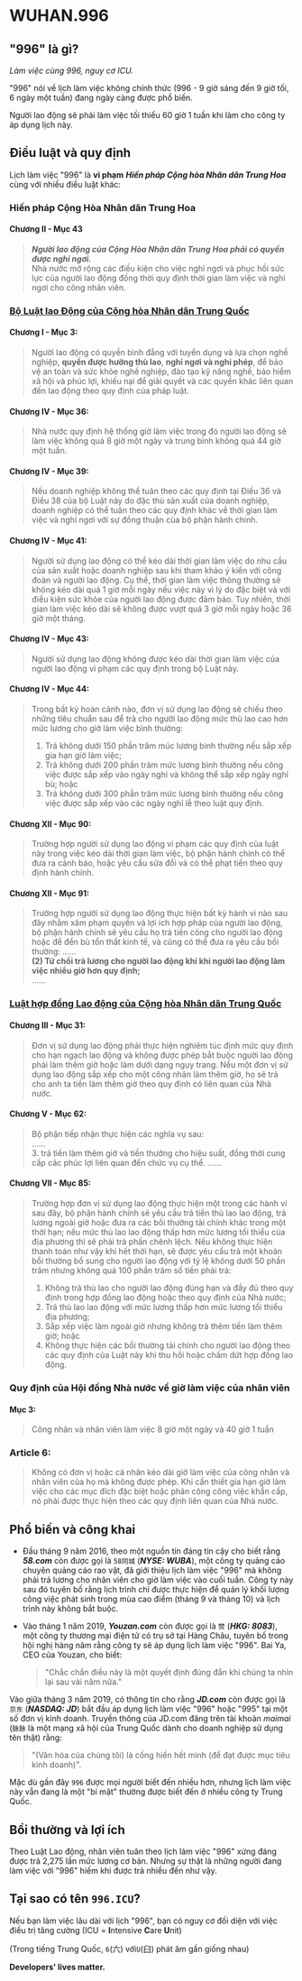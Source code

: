 WUHAN.996
===

## "996" là gì?
_Làm việc cùng 996, nguy cơ ICU._

"996" nói về lịch làm việc không chính thức (996 - 9 giờ sáng đến 9 giờ tối, 6 ngày một tuần) đang ngày càng được phổ biến. 

Người lao động sẽ phải làm việc tối thiểu 60 giờ 1 tuần khi làm cho công ty áp dụng lịch này.

## Điều luật và quy định

Lịch làm việc "996" là **vi phạm** _**Hiến pháp Cộng hòa Nhân dân Trung Hoa**_ cùng với nhiều điều luật khác:

### Hiến pháp Cộng Hòa Nhân dân Trung Hoa

#### Chương II - Mục 43
> _**Người lao động của Cộng Hòa Nhân dân Trung Hoa phải có quyền được nghỉ ngơi.**_  
> Nhà nước mở rộng các điều kiện cho việc nghỉ ngơi và phục hồi sức lực của người lao động đồng thời quy định thời gian làm việc và nghỉ ngơi cho công nhân viên.

### [Bộ Luật lao Động của Cộng hòa Nhân dân Trung Quốc](http://www.china.org.cn/living_in_china/abc/2009-07/15/content_18140508.htm)

#### Chương I - Mục 3:
> Người lao động có quyền bình đẳng với tuyển dụng và lựa chọn nghề nghiệp, **quyền được hưởng thù lao**, **nghỉ ngơi và nghỉ phép**, để bảo vệ an toàn và sức khỏe nghề nghiệp, đào tạo kỹ năng nghề, bảo hiểm xã hội và phúc lợi, khiếu nại để giải quyết và các quyền khác liên quan đến lao động theo quy định của pháp luật.

#### Chương IV - Mục 36:
> Nhà nước quy định hệ thống giờ làm việc trong đó người lao động sẽ làm việc không quá 8 giờ một ngày và trung bình không quá 44 giờ một tuần.

#### Chương IV - Mục 39:
> Nếu doanh nghiệp không thể tuân theo các quy định tại Điều 36 và Điều 38 của bộ Luật này do đặc thù sản xuất của doanh nghiệp, doanh nghiệp có thể tuân theo các quy định khác về thời gian làm việc và nghỉ ngơi với sự đồng thuận của bộ phận hành chính.

#### Chương IV - Mục 41:
> Người sử dụng lao động có thể kéo dài thời gian làm việc do nhu cầu của sản xuất hoặc doanh nghiệp sau khi tham khảo ý kiến với công đoàn và người lao động. Cụ thể, thời gian làm việc thông thường sẽ không kéo dài quá 1 giờ mỗi ngày nếu việc này vì lý do đặc biệt và với điều kiện sức khỏe của người lao động được đảm bảo. Tuy nhiên, thời gian làm việc kéo dài sẽ không được vượt quá 3 giờ mỗi ngày hoặc 36 giờ một tháng.

#### Chương IV - Mục 43:
> Người sử dụng lao động không được kéo dài thời gian làm việc của người lao động vi phạm các quy định trong bộ Luật này.

#### Chương IV - Mục 44:
> Trong bất kỳ hoàn cảnh nào, đơn vị sử dụng lao động sẽ chiếu theo những tiêu chuẩn sau để trả cho người lao động mức thù lao cao hơn mức lương cho giờ làm việc bình thường:
> 1. Trả không dưới 150 phần trăm múc lương bình thường nếu sắp xếp gia hạn giờ làm việc;
> 2. Trả không dưới 200 phần trăm mức lương bình thường nếu công việc được sắp xếp vào ngày nghỉ và không thể sắp xếp ngày nghỉ bù; hoặc
> 3. Trả không dưới 300 phần trăm mức lương bình thường nếu công việc được sắp xếp vào các ngày nghỉ lễ theo luật quy định.

#### Chương XII - Mục 90:
> Trường hợp người sử dụng lao động vi phạm các quy định của luật này trong việc kéo dài thời gian làm việc, bộ phận hành chính có thể đưa ra cảnh báo, hoặc yêu cầu sửa đổi và có thể phạt tiền theo quy định hành chính.

#### Chương XII - Mục 91:
> Trường hợp người sử dụng lao động thực hiện bất kỳ hành vi nào sau đây nhằm xâm phạm quyền và lợi ích hợp pháp của người lao động, bộ phận hành chính sẽ yêu cầu họ trả tiền công cho người lao động hoặc để đền bù tổn thất kinh tế, và cũng có thể đưa ra yêu cầu bồi thường:
> ......  
> __(2) Từ chối trả lương cho người lao động khi khi người lao động làm việc nhiều giờ hơn quy định;__  
> ......

### [Luật hợp đồng Lao động của Cộng hòa Nhân dân Trung Quốc](http://english.gov.cn/archive/laws_regulations/2014/08/23/content_281474983042501.htm)

#### Chương III - Mục 31:
> Đơn vị sử dụng lao động phải thực hiện nghiêm túc định mức quy định cho hạn ngạch lao động và không được phép bắt buộc người lao động phải làm thêm giờ hoặc làm dưới dạng ngụy trang. Nếu một đơn vị sử dụng lao động sắp xếp cho một công nhân làm thêm giờ, họ sẽ trả cho anh ta tiền làm thêm giờ theo quy định có liên quan của Nhà nước.

#### Chương V - Mục 62:
> Bộ phận tiếp nhận thực hiện các nghĩa vụ sau:  
> ......  
> 3. trả tiền làm thêm giờ và tiền thưởng cho hiệu suất, đồng thời cung cấp các phúc lợi liên quan đến chức vụ cụ thể.
> ......  

#### Chương VII - Mục 85:
> Trường hợp  đơn vị sử dụng lao động thực hiện một trong các hành vi sau đây, bộ phận hành chính sẽ yêu cầu trả tiền thù lao lao động, trả lương ngoài giờ hoặc đưa ra các bồi thường tài chính khác trong một thời hạn; nếu mức thù lao lao động thấp hơn mức lương tối thiểu của địa phương thì sẽ phải trả phần chênh lệch. Nếu không thực hiện thanh toán như vậy khi hết thời hạn, sẽ được yêu cầu trả một khoản bồi thường bổ sung cho người lao động với tỷ lệ không dưới 50 phần trăm nhưng không quá 100 phần trăm số tiền phải trả:
> 1. Không trả thù lao cho người lao động đúng hạn và đầy đủ theo quy định trong hợp đồng lao động hoặc theo quy định của Nhà nước;
> 2. Trả thù lao lao động với mức lương thấp hơn mức lương tối thiểu địa phương;
> 3. Sắp xếp việc làm ngoài giờ nhưng không trả thêm tiền làm thêm giờ; hoặc
> 4. Không thực hiện các bồi thường tài chính cho người lao động theo các quy định của Luật này khi thu hồi hoặc chấm dứt hợp đồng lao động.

### Quy định của Hội đồng Nhà nước về giờ làm việc của nhân viên

#### Mục 3:
> Công nhân và nhân viên làm việc 8 giờ một ngày và 40 giờ 1 tuần

### Article 6:
> Không có đơn vị hoặc cá nhân kéo dài giờ làm việc của công nhân và nhân viên của họ mà không được phép. Khi cần thiết gia hạn giờ làm việc cho các mục đích đặc biệt hoặc phân công công việc khẩn cấp, nó phải được thực hiện theo các quy định liên quan của Nhà nước.

## Phổ biến và công khai

- Đầu tháng 9 năm 2016, theo một nguồn tin đáng tin cậy cho biết rằng __*58.com*__ còn được gọi là `58同城` (__*NYSE: WUBA*__), một công ty quảng cáo chuyên quảng cáo rao vặt, đã giới thiệu lịch làm việc "996" mà không phải trả lương cho nhân viên cho giờ làm việc vào cuối tuần. Công ty này sau đó tuyên bố rằng lịch trình chỉ được thực hiện để quản lý khối lượng công việc phát sinh trong mùa cao điểm (tháng 9 và tháng 10) và lịch trình này không bắt buộc.

- Vào tháng 1 năm 2019, __*Youzan.com*__ còn được gọi là `赞` (__*HKG: 8083*__), một công ty thương mại điện tử có trụ sở tại Hàng Châu, tuyên bố trong hội nghị hàng năm rằng công ty sẽ áp dụng lịch làm việc "996". Bai Ya, CEO của Youzan, cho biết:

  >"Chắc chắn điều này là một quyết định đúng đắn khi chúng ta nhìn lại sau vài năm nữa."

Vào giữa tháng 3 năm 2019, có thông tin cho rằng __*JD.com*__  còn được gọi là `京东` (__*NASDAQ: JD*__) bắt đầu áp dụng lịch làm việc "996" hoặc "995" tại một số đơn vị kinh doanh. Truyền thông của JD.com đăng trên tài khoản _maimai_ (`脉脉` là một mạng xã hội của Trung Quốc dành cho doanh nghiệp sử dụng tên thật) rằng: 

  >"(Văn hóa của chúng tôi) là cống hiến hết mình (để đạt được mục tiêu kinh doanh)".

Mặc dù gần đây `996` được mọi người biết đến nhiều hơn, nhưng lịch làm việc này vẫn đang là một "bí mật" thường được biết đến ở nhiều công ty Trung Quốc.

## Bồi thường và lợi ích

Theo Luật Lao động, nhân viên tuân theo lịch làm việc "996" xứng đáng được trả 2,275 lần mức lương cơ bản. Nhưng sự thật là những người đang làm việc với "996" hiếm khi được trả nhiều đến như vậy.

## Tại sao có tên `996.ICU`?

Nếu bạn làm việc lâu dài với lịch "996", bạn có nguy cơ đối diện với việc điều trị tăng cường (ICU = **I**ntensive **C**are **U**nit)

(Trong tiếng Trung Quốc, `6`(六) với`U`(臼) phát âm gần giống nhau) 

__Developers' lives matter.__

